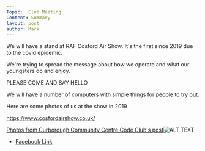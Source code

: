 ```yaml
---
Topic:  Club Meeting
Content: Summary
layout: post
author: Mark
---
```

We will have a stand at RAF Cosford Air Show. It's the first since 2019 due to the covid epidemic.

We're trying to spread the message about how we operate and what our youngsters do and enjoy.

PLEASE COME AND SAY HELLO

We will have a number of computers with simple things for people to try out. 

Here are some photos of us at the show in 2019

https://www.cosfordairshow.co.uk/

[Photos from Curborough Community Centre Code Club's post](https://www.facebook.com/1481985248595237/posts/4838414016285660/)![ALT TEXT](https://scontent.fbhx6-1.fna.fbcdn.net/v/t39.30808-6/279900845_4838412516285810_9152427708557570388_n.jpg?_nc_cat=110&ccb=1-7&_nc_sid=5f2048&_nc_ohc=m3lbminq9tUAX8hjCcD&_nc_ht=scontent.fbhx6-1.fna&edm=AKK4YLsEAAAA&oh=00_AfAcJ6DrnGpPK8Dn0BA_llty6IzlJPWRIAZAFb4k9ynHBw&oe=652AB971)

* [Facebook Link](https://www.facebook.com/1481985248595237/posts/4838414016285660/)


